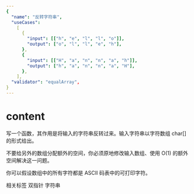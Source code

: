 ```yaml
---
{
  "name": "反转字符串",
  "useCases":
    [
      {
        "input": [["h", "e", "l", "l", "o"]],
        "output": ["o", "l", "l", "e", "h"],
      },
      {
        "input": [["H", "a", "n", "n", "a", "h"]],
        "output": ["h", "a", "n", "n", "a", "H"],
      },
    ],
  "validator": "equalArray",
}
---
```


# content

写一个函数，其作用是将输入的字符串反转过来。输入字符串以字符数组 char[] 的形式给出。

不要给另外的数组分配额外的空间，你必须原地修改输入数组、使用 O(1) 的额外空间解决这一问题。

你可以假设数组中的所有字符都是 ASCII 码表中的可打印字符。

相关标签
双指针
字符串
